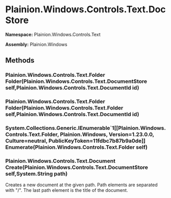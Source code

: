 
# Plainion.Windows.Controls.Text.DocStore

**Namespace:** Plainion.Windows.Controls.Text

**Assembly:** Plainion.Windows


## Methods

### Plainion.Windows.Controls.Text.Folder Folder(Plainion.Windows.Controls.Text.DocumentStore self,Plainion.Windows.Controls.Text.DocumentId id)

### Plainion.Windows.Controls.Text.Folder Folder(Plainion.Windows.Controls.Text.Folder self,Plainion.Windows.Controls.Text.DocumentId id)

### System.Collections.Generic.IEnumerable`1[[Plainion.Windows.Controls.Text.Folder, Plainion.Windows, Version=1.23.0.0, Culture=neutral, PublicKeyToken=11fdbc7b87b9a0de]] Enumerate(Plainion.Windows.Controls.Text.Folder self)

### Plainion.Windows.Controls.Text.Document Create(Plainion.Windows.Controls.Text.DocumentStore self,System.String path)

Creates a new document at the given path. Path elements are separated with "/". The last path element is the title of the document.

